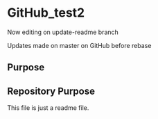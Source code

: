 # GitHub_test2


Now editing on update-readme branch

Updates made on master on GitHub before rebase

## Purpose

## Repository Purpose

This file is just a readme file.
